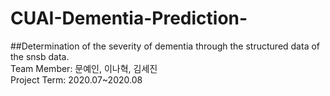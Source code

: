 # CUAI-Dementia-Prediction-   
##Determination of the severity of dementia through the structured data of the snsb data.   
Team Member: 문예인, 이나혁, 김세진   
Project Term: 2020.07~2020.08
